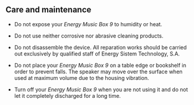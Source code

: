 ## Care and maintenance

*	 Do not expose your *Energy Music Box 9* to humidity or heat.

*	 Do not use neither corrosive nor abrasive cleaning products.

*	Do not disassemble the device. All reparation works should be carried out exclusively by qualified staff of Energy Sistem Technology, S.A. 

* Do not place your *Energy Music Box 9* on a table edge or bookshelf in order to prevent falls. The speaker may move over the surface when used at maximum volume due to the housing vibration. 

*	Turn off your *Energy Music Box 9* when you are not using it and do not let it completely discharged for a long time.
